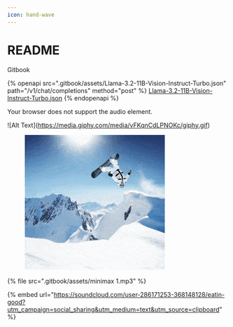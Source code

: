 ```yaml
---
icon: hand-wave
---
```


# README

Gitbook



{% openapi src=".gitbook/assets/Llama-3.2-11B-Vision-Instruct-Turbo.json" path="/v1/chat/completions" method="post" %}
[Llama-3.2-11B-Vision-Instruct-Turbo.json](.gitbook/assets/Llama-3.2-11B-Vision-Instruct-Turbo.json)
{% endopenapi %}



Your browser does not support the audio element.

!\[Alt Text]\(https://media.giphy.com/media/vFKqnCdLPNOKc/giphy.gif)

<figure><img src=".gitbook/assets/9 kling.gif" alt=""><figcaption></figcaption></figure>

{% file src=".gitbook/assets/minimax 1.mp3" %}

{% embed url="https://soundcloud.com/user-286171253-368148128/eatin-good?utm_campaign=social_sharing&utm_medium=text&utm_source=clipboard" %}
